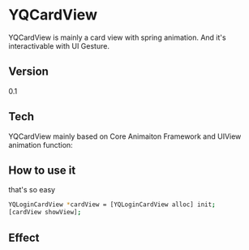 
YQCardView
=========
YQCardView is mainly a card view with spring animation. And it's interactivable with UI Gesture.

Version
----
0.1

Tech
-----------
YQCardView mainly based on Core Animaiton Framework and UIView animation function:

How to use it 
---------------------
that's so easy
```sh
YQLoginCardView *cardView = [YQLoginCardView alloc] init;
[cardView showView];

```

Effect
----------------------
